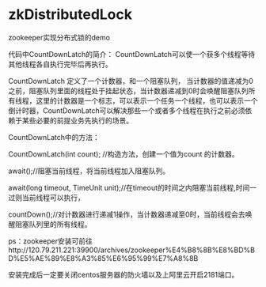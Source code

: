 # zkDistributedLock
zookeeper实现分布式锁的demo

代码中CountDownLatch的简介：
CountDownLatch可以使一个获多个线程等待其他线程各自执行完毕后再执行。

CountDownLatch 定义了一个计数器，和一个阻塞队列， 当计数器的值递减为0之前，阻塞队列里面的线程处于挂起状态，当计数器递减到0时会唤醒阻塞队列所有线程，这里的计数器是一个标志，可以表示一个任务一个线程，也可以表示一个倒计时器，CountDownLatch可以解决那些一个或者多个线程在执行之前必须依赖于某些必要的前提业务先执行的场景。



CountDownLatch中的方法：

CountDownLatch(int count); //构造方法，创建一个值为count 的计数器。

await();//阻塞当前线程，将当前线程加入阻塞队列。

await(long timeout, TimeUnit unit);//在timeout的时间之内阻塞当前线程,时间一过则当前线程可以执行，

countDown();//对计数器进行递减1操作，当计数器递减至0时，当前线程会去唤醒阻塞队列里的所有线程。


ps：zookeeper安装可前往http://120.79.211.221:39900/archives/zookeeper%E4%B8%8B%E8%BD%BD%E5%AE%89%E8%A3%85%E6%95%99%E7%A8%8B

安装完成后一定要关闭centos服务器的防火墙以及上阿里云开启2181端口。
